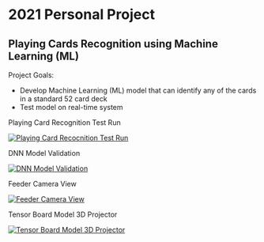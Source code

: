 # 2021 Personal Project 
## Playing Cards Recognition using Machine Learning (ML)
Project Goals: 
- Develop Machine Learning (ML) model that can identify any of the cards in a standard 52 card deck
- Test model on real-time system


Playing Card Recognition Test Run

[![Playing Card Recocnition Test Run](https://i.ytimg.com/vi/MsL0OWtRvVg/hqdefault.jpg)](https://www.youtube.com/watch?v=MsL0OWtRvVg)

DNN Model Validation

[![DNN Model Validation](https://i.ytimg.com/vi/K4u1-oBEjWQ/hqdefault.jpg)](https://www.youtube.com/watch?v=K4u1-oBEjWQ)

Feeder Camera View

[![Feeder Camera View](https://i.ytimg.com/vi/mgH-LQ0o13E/hqdefault.jpg)](https://www.youtube.com/watch?v=mgH-LQ0o13E)

Tensor Board Model 3D Projector

[![Tensor Board Model 3D Projector](https://i.ytimg.com/vi/u4Q86GjWvQg/hqdefault.jpg)](https://www.youtube.com/watch?v=u4Q86GjWvQg)

